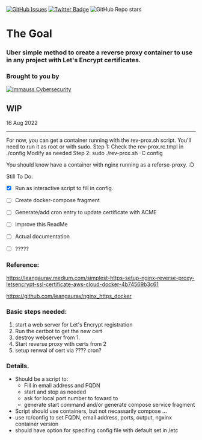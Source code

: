 [![GitHub Issues](https://img.shields.io/github/issues-raw/immauss/rev-prox.svg)](https://github.com/immauss/rev-prox/issues)
[![Twitter Badge](https://badgen.net/badge/icon/twitter?icon=twitter&label)](https://twitter.com/immauss)
![GitHub Repo stars](https://img.shields.io/github/stars/immauss/rev-prox?style=social)

# The Goal #
### Uber simple method to create a reverse proxy container to use in any project with Let's Encrypt certificates. ##


### Brought to you by ###
[![Immauss Cybersecurity](https://github.com/immauss/openvas/raw/master/images/ics-hz.png)](https://immauss.com "Immauss Cybersecurity")



## WIP ##

16 Aug 2022
- - - - 
For now, you can get a container running with the rev-prox.sh script. You'll need to run it as root or with sudo. 
Step 1: Check the rev-prox.rc.tmpl in ./config Modify as needed
Step 2: sudo ./rev-prox.sh -C config 

You should know have a container with nginx running as a referse-proxy. :D

Still To Do:

- [x] Run as interactive script to fill in config.
- [ ] Create docker-compose fragment 
- [ ] Generate/add cron entry to update certificate with ACME
- [ ] Improve this ReadMe
- [ ] Actual documentation
- [ ] ?????


### Reference: ###
  https://leangaurav.medium.com/simplest-https-setup-nginx-reverse-proxy-letsencrypt-ssl-certificate-aws-cloud-docker-4b74569b3c61
  
  https://github.com/leangaurav/nginx_https_docker
  
### Basic steps needed: ###
1. start a web server for Let's Encrypt registration
2. Run the certbot to get the new cert
3. destroy webserver from 1. 
4. Start reverse proxy with certs from 2
5. setup renwal of cert via ???? cron? 

### Details. ###
- Should be a script to:
  - Fill in email address and FQDN 
  - start and stop as needed
  - ask for local port number to foward to
  - generate start command and/or generate compose service fragment
- Script should use containers, but not necassarily compose ... 
- use rc/config to set FQDN, email address, ports, output, ngxinx container version
- should have option for specifing config file with default set in /etc




